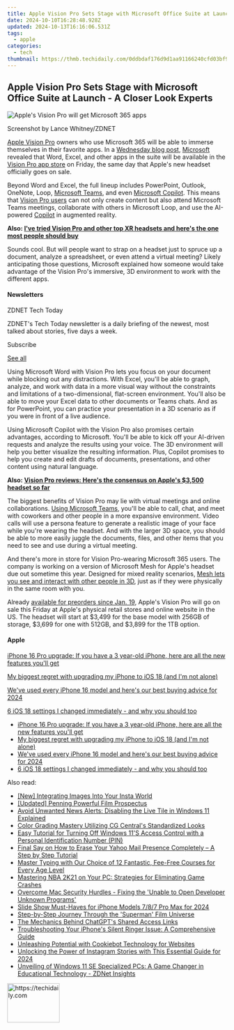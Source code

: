 ```yaml
---
title: Apple Vision Pro Sets Stage with Microsoft Office Suite at Launch - A Closer Look Experts
date: 2024-10-10T16:28:48.928Z
updated: 2024-10-13T16:16:06.531Z
tags:
  - apple
categories:
  - tech
thumbnail: https://thmb.techidaily.com/0ddbdaf176d9d1aa91166240cfd03bf943a91fbfa4f363395d9aad8fd48b5e85.jpg
---
```


## Apple Vision Pro Sets Stage with Microsoft Office Suite at Launch - A Closer Look  Experts

![Apple's Vision Pro will get Microsoft 365 apps](https://www.zdnet.com/a/img/resize/eaedc959d770d70e4a43a9addec703202f82cab1/2024/02/01/63c15211-52e4-4664-8a25-f14cab157ce2/figure-top-apple-vision-pro-to-get-word-excel-and-other-microsoft-365-apps-at-launch.jpg?auto=webp&width=1280)

Screenshot by Lance Whitney/ZDNET

[Apple Vision Pro](https://www.zdnet.com/article/i-tried-apple-vision-pro-and-its-far-ahead-of-where-i-expected/) owners who use Microsoft 365 will be able to immerse themselves in their favorite apps. In a [Wednesday blog post](https://techcommunity.microsoft.com/t5/microsoft-365-blog/announcing-microsoft-365-apps-available-on-apple-vision-pro/ba-p/4042505), [Microsoft](https://www.zdnet.com/article/microsofts-big-bet-on-ai-seems-to-be-paying-off/) revealed that Word, Excel, and other apps in the suite will be available in the [Vision Pro app store](https://www.zdnet.com/article/what-apps-will-be-on-apple-vision-pro-not-these-two-major-ones/) on Friday, the same day that Apple's new headset officially goes on sale.

Beyond Word and Excel, the full lineup includes PowerPoint, Outlook, OneNote, Loop, [Microsoft Teams](https://www.zdnet.com/home-and-office/work-life/this-new-microsoft-teams-feature-can-simplify-your-work-communication-in-2024/), and even [Microsoft Copilot](https://www.zdnet.com/article/microsoft-copilot-vs-copilot-pro-is-the-pro-flavor-worth-the-subscription-price/). This means that [Vision Pro users](https://www.zdnet.com/article/10-reasons-the-apple-vision-pro-is-secretly-brilliant/) can not only create content but also attend Microsoft Teams meetings, collaborate with others in Microsoft Loop, and use the AI-powered [Copilot](https://www.zdnet.com/article/what-is-copilot-formerly-bing-chat-heres-everything-you-need-to-know/) in augmented reality.

**Also: [I've tried Vision Pro and other top XR headsets and here's the one most people should buy](https://www.zdnet.com/article/apple-vision-pro-hands-on-buying-advice/)**

Sounds cool. But will people want to strap on a headset just to spruce up a document, analyze a spreadsheet, or even attend a virtual meeting? Likely anticipating those questions, Microsoft explained how someone would take advantage of the Vision Pro's immersive, 3D environment to work with the different apps.

#### Newsletters

ZDNET Tech Today

ZDNET's Tech Today newsletter is a daily briefing of the newest, most talked about stories, five days a week.

 Subscribe

[See all](https://www.zdnet.com/newsletters/)

Using Microsoft Word with Vision Pro lets you focus on your document while blocking out any distractions. With Excel, you'll be able to graph, analyze, and work with data in a more visual way without the constraints and limitations of a two-dimensional, flat-screen environment. You'll also be able to move your Excel data to other documents or Teams chats. And as for PowerPoint, you can practice your presentation in a 3D scenario as if you were in front of a live audience.

Using Microsoft Copilot with the Vision Pro also promises certain advantages, according to Microsoft. You'll be able to kick off your AI-driven requests and analyze the results using your voice. The 3D environment will help you better visualize the resulting information. Plus, Copilot promises to help you create and edit drafts of documents, presentations, and other content using natural language.

**Also: [Vision Pro reviews: Here's the consensus on Apple's $3,500 headset so far](https://www.zdnet.com/article/vision-pro-reviews-what-early-hands-on-reports-of-apples-3500-headset-tell-us/)**

The biggest benefits of Vision Pro may lie with virtual meetings and online collaborations. [Using Microsoft Teams](https://techcommunity.microsoft.com/t5/microsoft-teams-blog/microsoft-teams-available-on-apple-vision-pro-on-february-2/ba-p/4042499), you'll be able to call, chat, and meet with coworkers and other people in a more expansive environment. Video calls will use a persona feature to generate a realistic image of your face while you're wearing the headset. And with the larger 3D space, you should be able to more easily juggle the documents, files, and other items that you need to see and use during a virtual meeting.

And there's more in store for Vision Pro-wearing Microsoft 365 users. The company is working on a version of Microsoft Mesh for Apple's headset due out sometime this year. Designed for mixed reality scenarios, [Mesh lets you see and interact with other people in 3D](https://www.zdnet.com/article/microsoft-shows-off-its-mesh-mixed-reality-collaboration-platform/), just as if they were physically in the same room with you.

Already [available for preorders since Jan. 19](https://www.zdnet.com/article/you-can-pre-order-apple-vision-pro-now-in-512gb-and-1tb-storage-options/), Apple's Vision Pro will go on sale this Friday at Apple's physical retail stores and online website in the US. The headset will start at $3,499 for the base model with 256GB of storage, $3,699 for one with 512GB, and $3,899 for the 1TB option.

#### Apple

[iPhone 16 Pro upgrade: If you have a 3 year-old iPhone, here are all the new features you'll get](https://www.zdnet.com/article/iphone-16-pro-and-pro-max-hands-on/ "iPhone 16 Pro upgrade: If you have a 3 year-old iPhone, here are all the new features you'll get")

[My biggest regret with upgrading my iPhone to iOS 18 (and I'm not alone)](https://www.zdnet.com/article/my-biggest-regret-with-upgrading-my-iphone-to-ios-18-and-im-not-alone/ "My biggest regret with upgrading my iPhone to iOS 18 (and I'm not alone)")

[We've used every iPhone 16 model and here's our best buying advice for 2024](https://www.zdnet.com/article/iphone-16-pro-max-buying-advice-2024/ "We've used every iPhone 16 model and here's our best buying advice for 2024")

[6 iOS 18 settings I changed immediately - and why you should too](https://www.zdnet.com/article/6-ios-18-settings-i-changed-immediately-and-why-you-should-too/ "6 iOS 18 settings I changed immediately - and why you should too")

* [iPhone 16 Pro upgrade: If you have a 3 year-old iPhone, here are all the new features you'll get](https://www.zdnet.com/article/iphone-16-pro-and-pro-max-hands-on/ "iPhone 16 Pro upgrade: If you have a 3 year-old iPhone, here are all the new features you'll get")
* [My biggest regret with upgrading my iPhone to iOS 18 (and I'm not alone)](https://www.zdnet.com/article/my-biggest-regret-with-upgrading-my-iphone-to-ios-18-and-im-not-alone/ "My biggest regret with upgrading my iPhone to iOS 18 (and I'm not alone)")
* [We've used every iPhone 16 model and here's our best buying advice for 2024](https://www.zdnet.com/article/iphone-16-pro-max-buying-advice-2024/ "We've used every iPhone 16 model and here's our best buying advice for 2024")
* [6 iOS 18 settings I changed immediately - and why you should too](https://www.zdnet.com/article/6-ios-18-settings-i-changed-immediately-and-why-you-should-too/ "6 iOS 18 settings I changed immediately - and why you should too")

<ins class="adsbygoogle"
     style="display:block"
     data-ad-format="autorelaxed"
     data-ad-client="ca-pub-7571918770474297"
     data-ad-slot="1223367746"></ins>

<ins class="adsbygoogle"
     style="display:block"
     data-ad-client="ca-pub-7571918770474297"
     data-ad-slot="8358498916"
     data-ad-format="auto"
     data-full-width-responsive="true"></ins>

<span class="atpl-alsoreadstyle">Also read:</span>
<div><ul>
<li><a href="https://some-approaches.techidaily.com/new-integrating-images-into-your-insta-world/"><u>[New] Integrating Images Into Your Insta World</u></a></li>
<li><a href="https://vp-tips.techidaily.com/updated-penning-powerful-film-prospectus/"><u>[Updated] Penning Powerful Film Prospectus</u></a></li>
<li><a href="https://technical-tips.techidaily.com/avoid-unwanted-news-alerts-disabling-the-live-tile-in-windows-11-explained/"><u>Avoid Unwanted News Alerts: Disabling the Live Tile in Windows 11 Explained</u></a></li>
<li><a href="https://fox-links.techidaily.com/color-grading-mastery-utilizing-cg-centrals-standardized-looks/"><u>Color Grading Mastery Utilizing CG Central's Standardized Looks</u></a></li>
<li><a href="https://technical-tips.techidaily.com/easy-tutorial-for-turning-off-windows-11s-access-control-with-a-personal-identification-number-pin/"><u>Easy Tutorial for Turning Off Windows 11'S Access Control with a Personal Identification Number (PIN)</u></a></li>
<li><a href="https://technical-tips.techidaily.com/final-say-on-how-to-erase-your-yahoo-mail-presence-completely-a-step-by-step-tutorial/"><u>Final Say on How to Erase Your Yahoo Mail Presence Completely – A Step by Step Tutorial</u></a></li>
<li><a href="https://technical-tips.techidaily.com/master-typing-with-our-choice-of-12-fantastic-fee-free-courses-for-every-age-level/"><u>Master Typing with Our Choice of 12 Fantastic, Fee-Free Courses for Every Age Level</u></a></li>
<li><a href="https://win-blog.techidaily.com/mastering-nba-2k21-on-your-pc-strategies-for-eliminating-game-crashes/"><u>Mastering NBA 2K21 on Your PC: Strategies for Eliminating Game Crashes</u></a></li>
<li><a href="https://technical-tips.techidaily.com/overcome-mac-security-hurdles-fixing-the-unable-to-open-developer-unknown-programs/"><u>Overcome Mac Security Hurdles - Fixing the 'Unable to Open Developer Unknown Programs'</u></a></li>
<li><a href="https://fox-links.techidaily.com/slide-show-must-haves-for-iphone-models-787-pro-max-for-2024/"><u>Slide Show Must-Haves for iPhone Models 7/8/7 Pro Max for 2024</u></a></li>
<li><a href="https://technical-tips.techidaily.com/step-by-step-journey-through-the-superman-film-universe/"><u>Step-by-Step Journey Through the 'Superman' Film Universe</u></a></li>
<li><a href="https://tech-haven.techidaily.com/the-mechanics-behind-chatgpts-shared-access-links/"><u>The Mechanics Behind ChatGPT's Shared Access Links</u></a></li>
<li><a href="https://technical-tips.techidaily.com/troubleshooting-your-iphones-silent-ringer-issue-a-comprehensive-guide/"><u>Troubleshooting Your iPhone's Silent Ringer Issue: A Comprehensive Guide</u></a></li>
<li><a href="https://solve-manuals.techidaily.com/unleashing-potential-with-cookiebot-technology-for-websites/"><u>Unleashing Potential with Cookiebot Technology for Websites</u></a></li>
<li><a href="https://instagram-video-files.techidaily.com/unlocking-the-power-of-instagram-stories-with-this-essential-guide-for-2024/"><u>Unlocking the Power of Instagram Stories with This Essential Guide for 2024</u></a></li>
<li><a href="https://win-docs.techidaily.com/unveiling-of-windows-11-se-specialized-pcs-a-game-changer-in-educational-technology-zdnet-insights/"><u>Unveiling of Windows 11 SE Specialized PCs: A Game Changer in Educational Technology - ZDNet Insights</u></a></li>
</ul></div>

<!-- affiliate ads begin -->
<a href="https://aligracehair.sjv.io/c/5597632/2135363/19272" target="_top" id="2135363">
  <img src="//a.impactradius-go.com/display-ad/19272-2135363" border="0" alt="https://techidaily.com" width="120" height="90"/>
</a>
<img height="0" width="0" src="https://aligracehair.sjv.io/i/5597632/2135363/19272" style="position:absolute;visibility:hidden;" border="0" />
<!-- affiliate ads end -->

